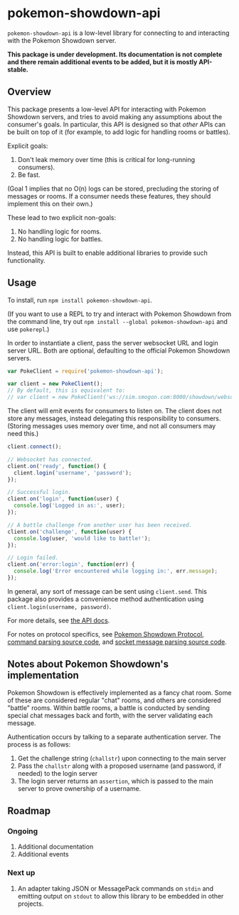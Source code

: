 # pokemon-showdown-api

`pokemon-showdown-api` is a low-level library for connecting to and interacting
with the Pokemon Showdown server.

**This package is under development. Its documentation is not complete and there
remain additional events to be added, but it is mostly API-stable.**

## Overview

This package presents a low-level API for interacting with Pokemon Showdown
servers, and tries to avoid making any assumptions about the consumer's goals.
In particular, this API is designed so that _other_ APIs can be built on top of
it (for example, to add logic for handling rooms or battles).

Explicit goals:

1. Don't leak memory over time (this is critical for long-running consumers).
2. Be fast.

(Goal 1 implies that no O(n) logs can be stored, precluding the storing of
messages or rooms. If a consumer needs these features, they should implement
this on their own.)

These lead to two explicit non-goals:

1. No handling logic for rooms.
2. No handling logic for battles.

Instead, this API is built to enable additional libraries to provide such
functionality.

## Usage

To install, run `npm install pokemon-showdown-api`.

(If you want to use a REPL to try and interact with Pokemon Showdown from the
command line, try out `npm install --global pokemon-showdown-api` and use
`pokerepl`.)

In order to instantiate a client, pass the server websocket URL and login server
URL. Both are optional, defaulting to the official Pokemon Showdown servers.

```js
var PokeClient = require('pokemon-showdown-api');

var client = new PokeClient();
// By default, this is equivalent to:
// var client = new PokeClient('ws://sim.smogon.com:8000/showdown/websocket', 'https://play.pokemonshowdown.com/action.php');
```

The client will emit events for consumers to listen on. The client does not
store any messages, instead delegating this responsibility to consumers.
(Storing messages uses memory over time, and not all consumers may need this.)

```js
client.connect();

// Websocket has connected.
client.on('ready', function() {
  client.login('username', 'password');
});

// Successful login.
client.on('login', function(user) {
  console.log('Logged in as:', user);
});

// A battle challenge from another user has been received.
client.on('challenge', function(user) {
  console.log(user, 'would like to battle!');
});

// Login failed.
client.on('error:login', function(err) {
  console.log('Error encountered while logging in:', err.message);
});
```

In general, any sort of message can be sent using `client.send`. This package
also provides a convenience method authentication using
`client.login(username, password)`.

For more details, see [the API docs](./docs/API.md).

For notes on protocol specifics, see
[Pokemon Showdown Protocol](https://github.com/Zarel/Pokemon-Showdown/blob/master/PROTOCOL.md),
[command parsing source code](https://github.com/Zarel/Pokemon-Showdown-Client/blob/b3ab4374444c52eaf8064353f6b7497ac9e022d4/js/client-chat.js#L341),
and
[socket message parsing source code](https://github.com/Zarel/Pokemon-Showdown-Client/blob/05c89b54d74aca2f39ff7539bffe414d88b610e5/js/client.js#L734).

## Notes about Pokemon Showdown's implementation

Pokemon Showdown is effectively implemented as a fancy chat room. Some of these
are considered regular "chat" rooms, and others are considered "battle" rooms.
Within battle rooms, a battle is conducted by sending special chat messages back
and forth, with the server validating each message.

Authentication occurs by talking to a separate authentication server. The
process is as follows:

1. Get the challenge string (`challstr`) upon connecting to the main server
2. Pass the `challstr` along with a proposed username (and password, if needed)
   to the login server
3. The login server returns an `assertion`, which is passed to the main server
   to prove ownership of a username.

## Roadmap

### Ongoing
1. Additional documentation
2. Additional events

### Next up
1. An adapter taking JSON or MessagePack commands on `stdin` and emitting output
   on `stdout` to allow this library to be embedded in other projects.
